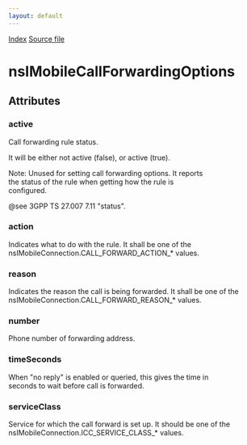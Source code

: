 ```yaml
---
layout: default
---
```

<div id='links'><a href="../index.html">Index</a>
<a href="http://dxr.mozilla.org/mozilla-central/source/dom/mobileconnection/interfaces/nsIMobileCallForwardingOptions.idl">Source file</a>
</div>

# nsIMobileCallForwardingOptions #

## Attributes ##

### active ###
  
Call forwarding rule status.  
  
It will be either not active (false), or active (true).  
  
Note: Unused for setting call forwarding options. It reports  
      the status of the rule when getting how the rule is  
      configured.  
  
@see 3GPP TS 27.007 7.11 "status".  
  

### action ###
  
Indicates what to do with the rule. It shall be one of the  
nsIMobileConnection.CALL_FORWARD_ACTION_* values.  
  

### reason ###
  
Indicates the reason the call is being forwarded. It shall be one of the  
nsIMobileConnection.CALL_FORWARD_REASON_* values.  
  

### number ###
  
Phone number of forwarding address.  
  

### timeSeconds ###
  
When "no reply" is enabled or queried, this gives the time in  
seconds to wait before call is forwarded.  
  

### serviceClass ###
  
Service for which the call forward is set up. It should be one of the  
nsIMobileConnection.ICC_SERVICE_CLASS_* values.  
  
